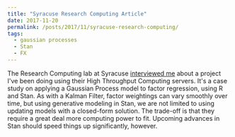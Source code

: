 ```yaml
---
title: "Syracuse Research Computing Article"
date: 2017-11-20
permalink: /posts/2017/11/syracuse-research-computing/
tags:
  - gaussian processes
  - Stan
  - FX
---
```


The Research Computing lab at Syracuse <a href="http://researchcomputing.syr.edu/orangegrid-accelerates-fx-forecasting/">interviewed me</a> about a project I've been doing using their High Throughput Computing servers. It's a case study on applying a Gaussian Process model to factor regression, using R and Stan. As with a Kalman Filter, factor weightings can vary smoothly over time, but using generative modeling in Stan, we are not limited to using updating models with a closed-form solution. The trade-off is that they require a great deal more computing power to fit. Upcoming advances in Stan should speed things up significantly, however.
